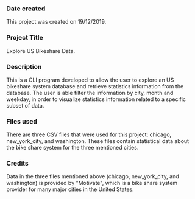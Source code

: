 ### Date created
This project was created on 19/12/2019.

### Project Title
Explore US Bikeshare Data.

### Description
This is a CLI program developed to allow the user to explore an US bikeshare system database and retrieve statistics information from the database. The user is able filter the information by city, month and weekday, in order to visualize statistics information related to a specific subset of data.

### Files used
There are three CSV files that were used for this project: chicago, new_york_city, and washington. These files contain statistical data about the bike share system for the three mentioned cities.

### Credits
Data in the three files mentioned above (chicago, new_york_city, and washington) is provided by "Motivate", which is a bike share system provider for many major cities in the United States.


